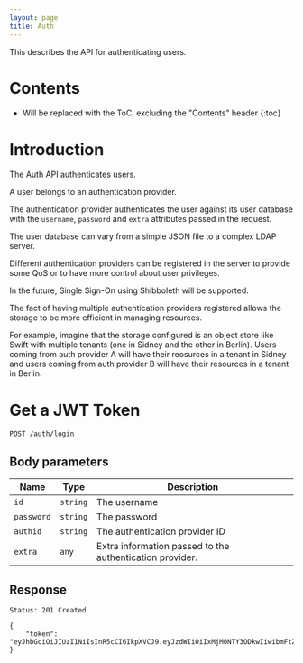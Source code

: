 ```yaml
---
layout: page
title: Auth
---
```


This describes the API for authenticating users.

# Contents

* Will be replaced with the ToC, excluding the "Contents" header
{:toc}

# Introduction

The Auth API authenticates users.

A user belongs to an authentication provider.

The authentication provider authenticates the user against its user database with the `username`, `password` and `extra` attributes passed in the request.

The user database can vary from a simple JSON file to a complex LDAP server.

Different authentication providers can be registered in the server to provide some QoS or to have more control about user privileges.

In the future, Single Sign-On using Shibboleth will be supported.

The fact of having multiple authentication providers registered allows the storage to be more efficient in managing resources.

For example, imagine that the storage configured is an object store like Swift with multiple tenants (one in Sidney and the other in Berlin).
Users coming from auth provider A will have their reosurces in a tenant in Sidney and users coming from auth provider B will have their resources in a tenant in Berlin.

# Get a JWT Token

    POST /auth/login

## Body parameters

Name | Type | Description
-----|------|--------------
`id`|`string` | The username
`password`|`string` | The password
`authid`|`string` | The authentication provider ID
`extra`|`any` | Extra information passed to the authentication provider.

## Response

	Status: 201 Created

	{
    	"token": "eyJhbGciOiJIUzI1NiIsInR5cCI6IkpXVCJ9.eyJzdWIiOiIxMjM0NTY3ODkwIiwibmFtZSI6IkpvaG4gRG9lIiwiYWRtaW4iOnRydWV9.TJVA95OrM7E2cBab30RMHrHDcEfxjoYZgeFONFh7HgQ"
    }

